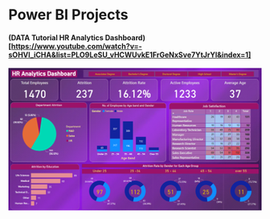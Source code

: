 # Power BI Projects

#### (DATA Tutorial HR Analytics Dashboard)[https://www.youtube.com/watch?v=-sOHVl_iCHA&list=PLO9LeSU_vHCWUvkE1FrGeNxSve7YtJrYl&index=1]

![HR Dashboard](https://raw.githubusercontent.com/gregorywmorris/guided_projects/main/visualizations/power-bi/HR%20Analytics%20Dashboard%20-%20Screenshot.png)
